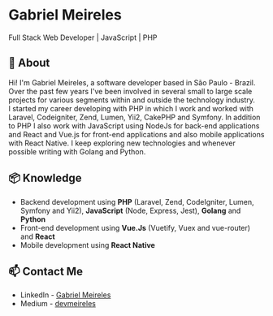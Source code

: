 # Gabriel Meireles
Full Stack Web Developer | JavaScript | PHP

## 🧐 About
Hi! I'm Gabriel Meireles, a software developer based in São Paulo - Brazil. Over the past few years I've been involved in several small to large scale projects for various segments within and outside the technology industry.  
I started my career developing with PHP in which I work and worked with Laravel, Codeigniter, Zend, Lumen, Yii2, CakePHP and Symfony. In addition to PHP I also work with JavaScript using NodeJs for back-end applications and React and Vue.js for front-end applications and also mobile applications with React Native. I keep exploring new technologies and whenever possible writing with Golang and Python.


## 📦 Knowledge
- Backend development using **PHP** (Laravel, Zend, CodeIgniter, Lumen, Symfony and Yii2), **JavaScript** (Node, Express, Jest), **Golang** and  **Python**
- Front-end development using **Vue.Js** (Vuetify, Vuex and vue-router) and **React**
- Mobile development using **React Native**


## 📫 Contact Me
- LinkedIn - [Gabriel Meireles](https://in.linkedin.com/in/gmeireles)
- Medium - [devmeireles](https://medium.com/dev-meireles)
